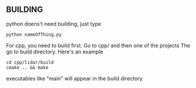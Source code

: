 ## BUILDING
python doens't need building, just type

    python nameOfThing.py

For cpp, you need to build first. Go to cpp/ and then one of the projects
The go to build directory. Here's an example

    cd cpp/lidar/build
    cmake .. && make

executables like "main" will appear in the build directory
